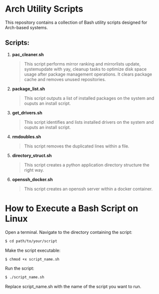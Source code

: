 # Arch Utility Scripts
  This repository contains a collection of Bash utility scripts designed for Arch-based systems.

## Scripts:

1. **pac_cleaner.sh**

   >This script performs mirror ranking and mirrorlists update, systemupdate with yay, cleanup tasks to optimize disk space usage after package management operations. It clears package cache and removes unused repositories.

2. **package_list.sh**

   >This script outputs a list of installed packages on the system and ouputs an install script.

3. **get_drivers.sh**

   >This script identifies and lists installed drivers on the system and ouputs an install script.

4. **rmdoubles.sh**

   >This script removes the duplicated lines within a file.

5. **directory_struct.sh**

    >This script creates a python application directory structure the right way.

5. **openssh_docker.sh**

    >This script creates an openssh server within a docker container.
   

# How to Execute a Bash Script on Linux

Open a terminal.
Navigate to the directory containing the script:
  ```bash
  $ cd path/to/your/script
  ```

Make the script executable:
  ```bash
  $ chmod +x script_name.sh
  ```

Run the script:
  ```bash
  $ ./script_name.sh
  ```

Replace script_name.sh with the name of the script you want to run.
